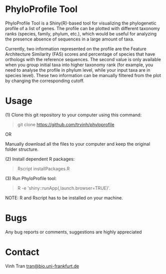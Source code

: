 # PhyloProfile Tool

PhyloProfile Tool is a Shiny(R)-based tool for visualizing the phylogenetic profile of a list of genes.
The profile can be plotted with different taxonomy ranks (species, family, phylum, etc.), which would be useful for analyzing the presence absence of sequences in a large amount of taxa.

Currently, two information represented on the profile are the Feature Architecture Similarity (FAS) scores and percentage of species that have orthologs with the reference sequences. The second value is only available when you group initial taxa into higher taxonomy rank (for example, you need to analyse the profile in phylum level, while your input taxa are in species level). These two information can be manually filtered from the plot by changing the corresponding cutoff.

# Usage
(1) Clone this git repository to your computer using this command:

>git clone https://github.com/trvinh/phyloprofile

OR 

Manually download all the files to your computer and keep the original folder structure.

(2) Install dependent R packages:

>Rscript installPackages.R

(3) Run PhyloProfile tool: 

>R -e 'shiny::runApp(,launch.browser=TRUE)'.

NOTE: R and Rscript has to be installed on your machine.

# Bugs
Any bug reports or comments, suggestions are highly appreciated

# Contact
Vinh Tran
tran@bio.uni-frankfurt.de
